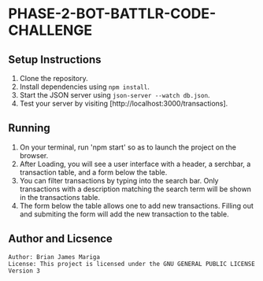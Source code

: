 # PHASE-2-BOT-BATTLR-CODE-CHALLENGE

## Setup Instructions

1. Clone the repository.
2. Install dependencies using `npm install`.
3. Start the JSON server using `json-server --watch db.json`.
4. Test your server by visiting [http://localhost:3000/transactions].

## Running

1. On your terminal, run 'npm start' so as to launch the project on the browser.
2. After Loading, you will see a user interface with a header, a serchbar, a transaction table, and a form below the table.
3. You can filter transactions by typing into the search bar. Only transactions with a description matching the search term will be shown in the transactions table.
4. The form below the table allows one to add new transactions. Filling out and submiting the form will add the new transaction to the table.

## Author and Licsence

    Author: Brian James Mariga
    License: This project is licensed under the GNU GENERAL PUBLIC LICENSE Version 3
